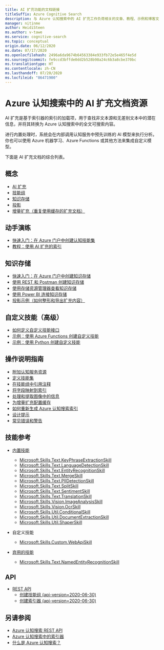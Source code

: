 ```yaml
---
title: AI 扩充功能的文档链接
titleSuffix: Azure Cognitive Search
description: 与 Azure 认知搜索中的 AI 扩充工作负荷相关的文章、教程、示例和博客文章的批注列表。
manager: nitinme
author: HeidiSteen
ms.author: v-tawe
ms.service: cognitive-search
ms.topic: conceptual
origin.date: 06/12/2020
ms.date: 07/17/2020
ms.openlocfilehash: 2496a6da9674b64563384e933fb72e5e465f4e5d
ms.sourcegitcommit: fe9ccd3bffde0dd2b528b98a24c6b3a8cbe370bc
ms.translationtype: HT
ms.contentlocale: zh-CN
ms.lasthandoff: 07/20/2020
ms.locfileid: "86471900"
---
```

# <a name="documentation-resources-for-ai-enrichment-in-azure-cognitive-search"></a>Azure 认知搜索中的 AI 扩充文档资源

AI 扩充是基于索引器的索引的加载项，用于查找非文本源和无差别文本中的潜在信息，并将其转换为 Azure 认知搜索中的全文可搜索内容。 

进行内置处理时，系统会在内部调用认知服务中预先训练的 AI 模型来执行分析。 你也可以使用 Azure 机器学习、Azure Functions 或其他方法来集成自定义模型。

下面是 AI 扩充文档的综合列表。

## <a name="concepts"></a>概念

<!-- + [Debug sessions](cognitive-search-debug-session.md) -->

+ [AI 扩充](cognitive-search-concept-intro.md)
+ [技能组](cognitive-search-working-with-skillsets.md)
+ [知识存储](knowledge-store-concept-intro.md)
+ [投影](knowledge-store-projection-overview.md)
+ [增量扩充（重复使用缓存的扩充文档）](cognitive-search-incremental-indexing-conceptual.md)

## <a name="hands-on-walkthroughs"></a>动手演练

+ [快速入门：在 Azure 门户中创建认知技能集](cognitive-search-quickstart-blob.md)
+ [教程：使用 AI 扩充的索引](cognitive-search-tutorial-blob.md)

<!-- + [Tutorial: Diagnose, repair, and commit changes to your skillset with Debug Sessions](cognitive-search-tutorial-debug-sessions.md) -->

## <a name="knowledge-stores"></a>知识存储

+ [快速入门：在 Azure 门户中创建知识存储](knowledge-store-create-portal.md)
+ [使用 REST 和 Postman 创建知识存储](knowledge-store-create-rest.md)
+ [使用存储资源管理器查看知识存储](knowledge-store-view-storage-explorer.md)
+ [使用 Power BI 连接知识存储](knowledge-store-connect-power-bi.md)
+ [投影示例（如何整形和导出扩充内容）](knowledge-store-projections-examples.md)

## <a name="custom-skills-advanced"></a>自定义技能（高级）

+ [如何定义自定义技能接口](cognitive-search-custom-skill-interface.md)
+ [示例：使用 Azure Functions 创建自定义技能](cognitive-search-create-custom-skill-example.md)
+ [示例：使用 Python 创建自定义技能](cognitive-search-custom-skill-python.md)

<!-- + [Example: Create a custom skill using Form Recognizer](cognitive-search-custom-skill-form.md)  -->
<!-- + [Example: Create a custom skill using Azure Machine Learning](cognitive-search-tutorial-aml-custom-skill.md)  -->

## <a name="how-to-guidance"></a>操作说明指南

+ [附加认知服务资源](cognitive-search-attach-cognitive-services.md)
+ [定义技能集](cognitive-search-defining-skillset.md)
+ [在技能组中引用注释](cognitive-search-concept-annotations-syntax.md)
+ [将字段映射到索引](cognitive-search-output-field-mapping.md)
+ [处理和提取图像中的信息](cognitive-search-concept-image-scenarios.md)
+ [为增量扩充配置缓存](search-howto-incremental-index.md)
+ [如何重新生成 Azure 认知搜索索引](search-howto-reindex.md)
+ [设计提示](cognitive-search-concept-troubleshooting.md)
+ [常见错误和警告](cognitive-search-common-errors-warnings.md)

## <a name="skills-reference"></a>技能参考

+ [内置技能](cognitive-search-predefined-skills.md)
  + [Microsoft.Skills.Text.KeyPhraseExtractionSkill](cognitive-search-skill-keyphrases.md)
  + [Microsoft.Skills.Text.LanguageDetectionSkill](cognitive-search-skill-language-detection.md)
  + [Microsoft.Skills.Text.EntityRecognitionSkill](cognitive-search-skill-entity-recognition.md)
  + [Microsoft.Skills.Text.MergeSkill](cognitive-search-skill-textmerger.md)
  + [Microsoft.Skills.Text.PIIDetectionSkill](cognitive-search-skill-pii-detection.md)
  + [Microsoft.Skills.Text.SplitSkill](cognitive-search-skill-textsplit.md)
  + [Microsoft.Skills.Text.SentimentSkill](cognitive-search-skill-sentiment.md)
  + [Microsoft.Skills.Text.TranslationSkill](cognitive-search-skill-text-translation.md)
  + [Microsoft.Skills.Vision.ImageAnalysisSkill](cognitive-search-skill-image-analysis.md)
  + [Microsoft.Skills.Vision.OcrSkill](cognitive-search-skill-ocr.md)
  + [Microsoft.Skills.Util.ConditionalSkill](cognitive-search-skill-conditional.md)
  + [Microsoft.Skills.Util.DocumentExtractionSkill](cognitive-search-skill-document-extraction.md)
  + [Microsoft.Skills.Util.ShaperSkill](cognitive-search-skill-shaper.md)

+ 自定义技能
  + [Microsoft.Skills.Custom.WebApiSkill](cognitive-search-custom-skill-web-api.md)

+ [弃用的技能](cognitive-search-skill-deprecated.md)
  + [Microsoft.Skills.Text.NamedEntityRecognitionSkill](cognitive-search-skill-named-entity-recognition.md)

## <a name="apis"></a>API

+ [REST API](https://docs.microsoft.com/rest/api/searchservice/)
  + [创建技能组 (api-version=2020-06-30)](https://docs.microsoft.com/rest/api/searchservice/create-skillset)
  + [创建索引器 (api-version=2020-06-30)](https://docs.microsoft.com/rest/api/searchservice/create-indexer)

## <a name="see-also"></a>另请参阅

+ [Azure 认知搜索 REST API](https://docs.microsoft.com/rest/api/searchservice/)
+ [Azure 认知搜索中的索引器](search-indexer-overview.md)
+ [什么是 Azure 认知搜索？](search-what-is-azure-search.md)
